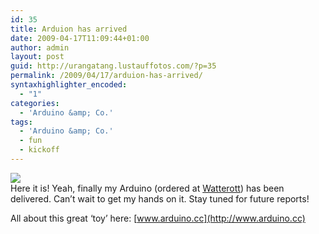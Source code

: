```yaml
---
id: 35
title: Arduion has arrived
date: 2009-04-17T11:09:44+01:00
author: admin
layout: post
guid: http://urangatang.lustauffotos.com/?p=35
permalink: /2009/04/17/arduion-has-arrived/
syntaxhighlighter_encoded:
  - "1"
categories:
  - 'Arduino &amp; Co.'
tags:
  - 'Arduino &amp; Co.'
  - fun
  - kickoff
---
```

![](http://orguz.files.wordpress.com/2007/11/arduino_extreme_480.jpg)  
Here it is! Yeah, finally my Arduino (ordered at [Watterott](http://www.watterott.com)) has been delivered. Can&#8217;t wait to get my hands on it. Stay tuned for future reports!

All about this great &#8216;toy&#8217; here: [www.arduino.cc](http://www.arduino.cc)